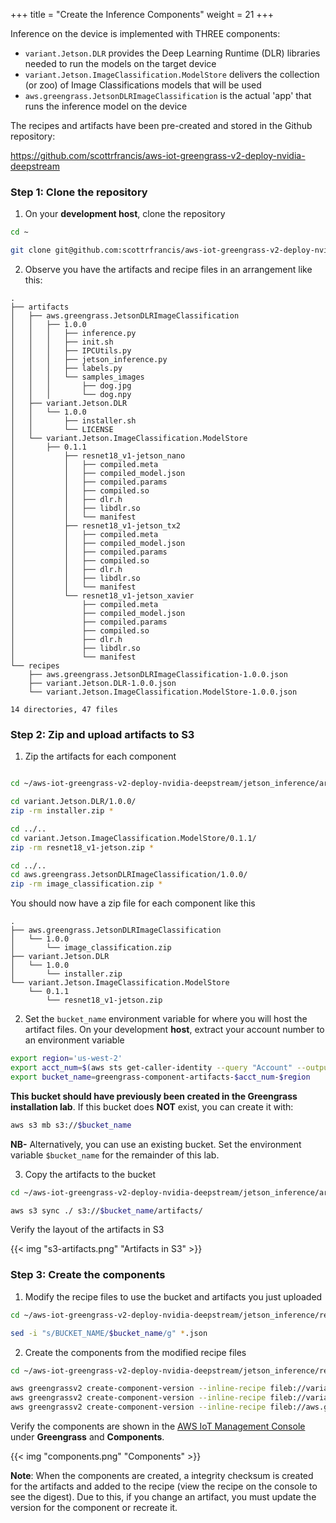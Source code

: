 +++
title = "Create the Inference Components"
weight = 21
+++

Inference on the device is implemented with THREE components:
* `variant.Jetson.DLR` provides the Deep Learning Runtime (DLR) libraries needed to run the models on the target device
* `variant.Jetson.ImageClassification.ModelStore` delivers the collection (or zoo) of Image Classifications models that will be used
* `aws.greengrass.JetsonDLRImageClassification` is the actual 'app' that runs the inference model on the device

The recipes and artifacts have been pre-created and stored in the Github repository:

https://github.com/scottrfrancis/aws-iot-greengrass-v2-deploy-nvidia-deepstream

### Step 1: Clone the repository

1. On your **development host**, clone the repository

```bash
cd ~

git clone git@github.com:scottrfrancis/aws-iot-greengrass-v2-deploy-nvidia-deepstream.git
```

2. Observe you have the artifacts and recipe files in an arrangement like this:

```
.
├── artifacts
│   ├── aws.greengrass.JetsonDLRImageClassification
│   │   ├── 1.0.0
│   │   │   ├── inference.py
│   │   │   ├── init.sh
│   │   │   ├── IPCUtils.py
│   │   │   ├── jetson_inference.py
│   │   │   ├── labels.py
│   │   │   └── samples_images
│   │   │       ├── dog.jpg
│   │   │       └── dog.npy
│   ├── variant.Jetson.DLR
│   │   └── 1.0.0
│   │       ├── installer.sh
│   │       └── LICENSE
│   └── variant.Jetson.ImageClassification.ModelStore
│       ├── 0.1.1
│           ├── resnet18_v1-jetson_nano
│           │   ├── compiled.meta
│           │   ├── compiled_model.json
│           │   ├── compiled.params
│           │   ├── compiled.so
│           │   ├── dlr.h
│           │   ├── libdlr.so
│           │   └── manifest
│           ├── resnet18_v1-jetson_tx2
│           │   ├── compiled.meta
│           │   ├── compiled_model.json
│           │   ├── compiled.params
│           │   ├── compiled.so
│           │   ├── dlr.h
│           │   ├── libdlr.so
│           │   └── manifest
│           └── resnet18_v1-jetson_xavier
│               ├── compiled.meta
│               ├── compiled_model.json
│               ├── compiled.params
│               ├── compiled.so
│               ├── dlr.h
│               ├── libdlr.so
│               └── manifest
└── recipes
    ├── aws.greengrass.JetsonDLRImageClassification-1.0.0.json
    ├── variant.Jetson.DLR-1.0.0.json
    └── variant.Jetson.ImageClassification.ModelStore-1.0.0.json

14 directories, 47 files
```

### Step 2: Zip and upload artifacts to S3

1. Zip the artifacts for each component

```bash

cd ~/aws-iot-greengrass-v2-deploy-nvidia-deepstream/jetson_inference/artifacts

cd variant.Jetson.DLR/1.0.0/
zip -rm installer.zip *

cd ../..
cd variant.Jetson.ImageClassification.ModelStore/0.1.1/
zip -rm resnet18_v1-jetson.zip *

cd ../..
cd aws.greengrass.JetsonDLRImageClassification/1.0.0/
zip -rm image_classification.zip *
```
You should now have a zip file for each component like this
```
.
├── aws.greengrass.JetsonDLRImageClassification
│   └── 1.0.0
│       └── image_classification.zip
├── variant.Jetson.DLR
│   └── 1.0.0
│       └── installer.zip
└── variant.Jetson.ImageClassification.ModelStore
    └── 0.1.1
        └── resnet18_v1-jetson.zip
```

2. Set the `bucket_name` environment variable for where you will host the artifact files. On your development **host**, extract your account number to an environment variable

```bash
export region='us-west-2'
export acct_num=$(aws sts get-caller-identity --query "Account" --output text)
export bucket_name=greengrass-component-artifacts-$acct_num-$region
```

**This bucket should have previously been created in the Greengrass installation lab**. If this bucket does **NOT** exist, you can create it with:

```bash
aws s3 mb s3://$bucket_name
```

**NB-** Alternatively, you can use an existing bucket. Set the environment variable `$bucket_name` for the remainder of this lab.

3. Copy the artifacts to the bucket

```bash
cd ~/aws-iot-greengrass-v2-deploy-nvidia-deepstream/jetson_inference/artifacts

aws s3 sync ./ s3://$bucket_name/artifacts/
```

Verify the layout of the artifacts in S3

{{< img "s3-artifacts.png" "Artifacts in S3" >}}

### Step 3: Create the components

1. Modify the recipe files to use the bucket and artifacts you just uploaded

```bash
cd ~/aws-iot-greengrass-v2-deploy-nvidia-deepstream/jetson_inference/recipes

sed -i "s/BUCKET_NAME/$bucket_name/g" *.json
```

2. Create the components from the modified recipe files

```bash
cd ~/aws-iot-greengrass-v2-deploy-nvidia-deepstream/jetson_inference/recipes

aws greengrassv2 create-component-version --inline-recipe fileb://variant.Jetson.DLR-1.0.0.json
aws greengrassv2 create-component-version --inline-recipe fileb://variant.Jetson.ImageClassification.ModelStore-1.0.0.json
aws greengrassv2 create-component-version --inline-recipe fileb://aws.greengrass.JetsonDLRImageClassification-1.0.0.json
```

Verify the components are shown in the [AWS IoT Management Console](https://us-west-2.console.aws.amazon.com/iot/home?region=us-west-2#/greengrass/v2/cores) under **Greengrass** and **Components**.

{{< img "components.png" "Components" >}}

**Note**: When the components are created, a integrity checksum is created for the artifacts and added to the recipe (view the recipe on the console to see the digest). Due to this, if you change an artifact, you must update the version for the component or recreate it.
